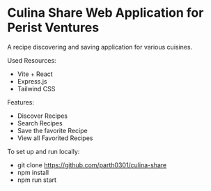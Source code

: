 # Culina Share Web Application for Perist Ventures

A recipe discovering and saving application for various cuisines.

Used Resources:
  - Vite + React
  - Express.js
  - Tailwind CSS

Features:
  - Discover Recipes
  - Search Recipes
  - Save the favorite Recipe
  - View all Favorited Recipes

To set up and run locally:
  - git clone https://github.com/parth0301/culina-share
  - npm install
  - npm run start
